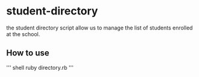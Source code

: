 # student-directory

the student directory script allow us to manage the list of students enrolled at the school.

## How to use

''' shell
ruby directory.rb
'''

